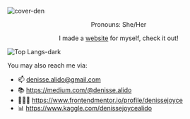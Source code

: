 ![cover-den](https://github.com/denissejoyce/denissejoyce/assets/88027347/87af699b-c21a-438a-8732-ee970a287806)




<p align="center">Pronouns: She/Her</p>

<p align="center">I made a <a href="https://www.itsmedenisse.com">website</a> for myself, check it out!</p> 

![Top Langs-dark](https://github-readme-stats.vercel.app/api/top-langs/?username=denissejoyce&hide_progress=true&theme=transparent&)

You may also reach me via:

- 📫 denisse.alido@gmail.com
- 📚 https://medium.com/@denisse.alido
- 👩🏽‍💻 https://www.frontendmentor.io/profile/denissejoyce
- 📊 https://www.kaggle.com/denissejoycealido


